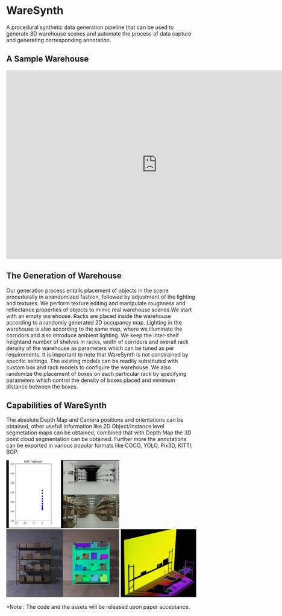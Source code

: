 # WareSynth

 A procedural synthetic  data  generation pipeline  that  can  be  used  to  generate  3D  warehouse  scenes and  automate  the  process  of  data  capture  and  generating corresponding  annotation.

## A Sample Warehouse
<embed width="800" height="500" src="https://www.youtube.com/embed/inYH3Hqf-Ek" title="YouTube video player" frameborder="0" allow="accelerometer; autoplay; clipboard-write; encrypted-media; gyroscope; picture-in-picture" allowfullscreen>

## The Generation of Warehouse

Our  generation  process  entails  placement  of  objects  in the scene procedurally in a randomized fashion, followed by adjustment of the lighting and textures. We perform texture editing and manipulate roughness and reflectance properties of objects to mimic real warehouse scenes.We  start  with  an  empty  warehouse.  Racks  are  placed inside the warehouse according to a randomly generated 2D occupancy map. Lighting in the warehouse is also according to the same map, where we illuminate the corridors and also introduce  ambient  lighting.  We  keep  the  inter-shelf  heightand  number  of  shelves  in  racks,  width  of  corridors  and overall  rack  density  of  the  warehouse  as  parameters  which can be tuned as per requirements. It is important to note that WareSynth is  not  constrained  by specific  settings.  The existing models can be readily substituted with custom box and rack models to configure the warehouse. We   also   randomize   the   placement   of   boxes   on   each particular  rack  by  specifying  parameters  which  control  the density of boxes placed and minimum distance between the boxes.

## Capabilities of WareSynth

The absolute Depth Map and Camera positions and orientations can be obtained, other usefull information like 2D Object/Instance level segmetation maps can be obtained, combined that with Depth Map the 3D point cloud segmentation can be obtained. Further more the annotations can be exported in various popular formats like COCO, YOLO, Pix3D, KITTI, BOP.

<p float="left">
    <img src="./assets/Depth_and_trajectory.png" alt="Depth and Trajectory Example" width="300" height="180"> 
    <img src="./assets/segmentation_maps.png" alt="Depth and Trajectory Example" width="300" height="180"> 
    <img src="./assets/3D_bounding_boxes_and_point_cloud.png" alt="Depth and Trajectory Example" width="200" height="180"> 
</p>


*Note : The code and the assets will be released upon paper acceptance.